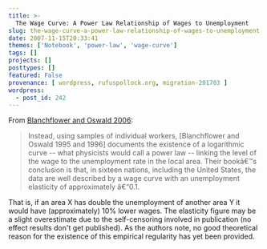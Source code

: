 ```yaml
---
title: >-
  The Wage Curve: A Power Law Relationship of Wages to Unemployment
slug: the-wage-curve-a-power-law-relationship-of-wages-to-unemployment
date: 2007-11-15T20:33:41
themes: ['Notebook', 'power-law', 'wage-curve']
tags: []
projects: []
posttypes: []
featured: False
provenance: [ wordpress, rufuspollock.org, migration-201703 ]
wordpress:
  - post_id: 242
---
```


From [Blanchflower and Oswald 2006](/economics/biblio/):

> Instead, using samples of individual workers, [Blanchflower and Oswald 1995 and 1996] documents the existence of a logarithmic curve -- what physicists would call a power law -- linking the level of the wage to the unemployment rate in the local area. Their bookâ€™s conclusion is that, in sixteen nations, including the United States, the data are well described by a wage curve with an unemployment elasticity of approximately â€“0.1.

That is, if an area X has double the unemployment of another area Y it would have (approximately) 10% lower wages. The elasticity figure may be a slight overestimate due to the self-censoring involved in publication (no effect results don't get published). As the authors note, no good theoretical reason for the existence of this empirical regularity has yet been provided.


